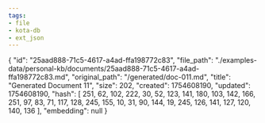 ```yaml
---
tags:
- file
- kota-db
- ext_json
---
```

{
  "id": "25aad888-71c5-4617-a4ad-ffa198772c83",
  "file_path": "./examples-data/personal-kb/documents/25aad888-71c5-4617-a4ad-ffa198772c83.md",
  "original_path": "/generated/doc-011.md",
  "title": "Generated Document 11",
  "size": 202,
  "created": 1754608190,
  "updated": 1754608190,
  "hash": [
    251,
    62,
    102,
    222,
    30,
    52,
    123,
    141,
    180,
    103,
    142,
    166,
    251,
    97,
    83,
    71,
    117,
    128,
    245,
    155,
    10,
    31,
    90,
    144,
    19,
    245,
    126,
    141,
    127,
    120,
    140,
    136
  ],
  "embedding": null
}